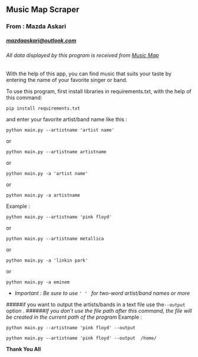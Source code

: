 ## Music Map Scraper
### From : Mazda Askari 
##### mazdaaskari@outlook.com
###### All data displayed by this program is received from [Music Map](www.music-map.com)

With the help of this app, 
you can find music that suits your taste 
by entering the name of your favorite singer or band.

To use this program, first install libraries in requirements.txt, with the help of this command: 
```
pip install requirements.txt
```
and enter your favorite artist/band name like this : 
```
python main.py --artistname 'artist name'
```
  or
```
python main.py --artistname artistname
```
  or
```
python main.py -a 'artist name'
```  
or
```
python main.py -a artistname
```  
Example :
```
python main.py --artistname 'pink floyd'
```
  or
```
python main.py --artistname metallica
```
  or
```
python main.py -a 'linkin park'
```  
or
```
python main.py -a eminem
```    

- *Important : Be sure to use  ```' ' ``` for two-word artist/band names or more*

#####if you want to output the artists/bands in a text file use the``` --output ``` option .
######*If you don't use the file path after this command, the file will be created in the current path of the program*
Example :
```
python main.py --artistname 'pink floyd' --output 
```
```
python main.py --artistname 'pink floyd' --output  /home/
```


**Thank You All**
